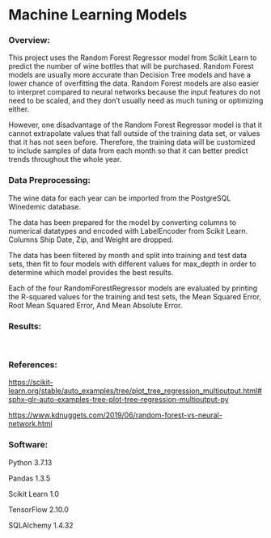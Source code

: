 # Machine Learning Models

### Overview:
This project uses the Random Forest Regressor model from Scikit Learn to predict the number of wine bottles that will be purchased. Random Forest models are usually more accurate than Decision Tree models and have a lower chance of overfitting the data. Random Forest models are also easier to interpret compared to neural networks because the input features do not need to be scaled, and they don’t usually need as much tuning or optimizing either. 

However, one disadvantage of the Random Forest Regressor model is that it cannot extrapolate values that fall outside of the training data set, or values that it has not seen before. Therefore, the training data will be customized to include samples of data from each month so that it can better predict trends throughout the whole year.


### Data Preprocessing:
The wine data for each year can be imported from the PostgreSQL Winedemic database.

The data has been prepared for the model by converting columns to numerical datatypes and encoded with LabelEncoder from Scikit Learn. Columns Ship Date, Zip, and Weight are dropped.     

The data has been filtered by month and split into training and test data sets, then fit to four models with different values for max_depth in order to determine which model provides the best results.

Each of the four RandomForestRegressor models are evaluated by printing the R-squared values for the training and test sets, the Mean Squared Error, Root Mean Squared Error, And Mean Absolute Error.


### Results:
<img src="" height="" width="">
<img src="" height="" width="">

### References:
https://scikit-learn.org/stable/auto_examples/tree/plot_tree_regression_multioutput.html#sphx-glr-auto-examples-tree-plot-tree-regression-multioutput-py

https://www.kdnuggets.com/2019/06/random-forest-vs-neural-network.html


### Software:
Python 3.7.13

Pandas 1.3.5

Scikit Learn 1.0

TensorFlow 2.10.0

SQLAlchemy 1.4.32
